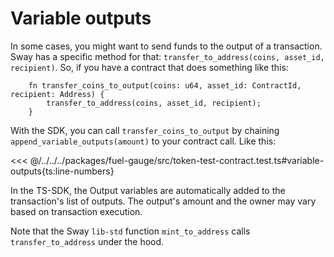 # Variable outputs

In some cases, you might want to send funds to the output of a transaction. Sway has a specific method for that: `transfer_to_address(coins, asset_id, recipient)`. So, if you have a contract that does something like this:

```rust:line-numbers
    fn transfer_coins_to_output(coins: u64, asset_id: ContractId, recipient: Address) {
        transfer_to_address(coins, asset_id, recipient);
    }
```

With the SDK, you can call `transfer_coins_to_output` by chaining `append_variable_outputs(amount)` to your contract call. Like this:

<<< @/../../../packages/fuel-gauge/src/token-test-contract.test.ts#variable-outputs{ts:line-numbers}

In the TS-SDK, the Output variables are automatically added to the transaction's list of outputs. The output's amount and the owner may vary based on transaction execution.

Note that the Sway `lib-std` function `mint_to_address` calls `transfer_to_address` under the hood.

<!-- NOTE: Review the relevance of this documentation page. The TypeScript SDK manages Output variables automatically, which may make the current content lack sufficient context. Consider providing a detailed explanation of how transactions work in a UTXO-based blockchain before discussing Output variables. This approach will ensure users have a better understanding of the topic and its importance. -->
